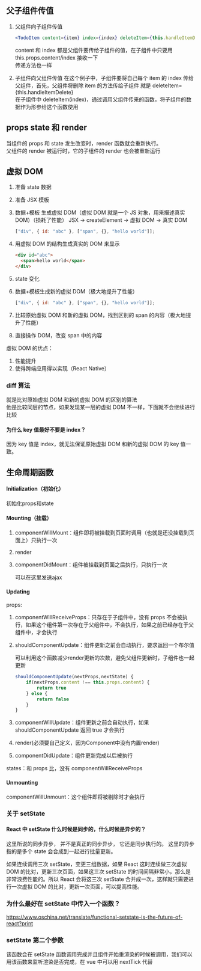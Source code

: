 ## 父子组件传值

1. 父组件向子组件传值

   ```jsx
   <TodoItem content={item} index={index} deleteItem={this.handleItemDelete} />
   ```

   content 和 index 都是父组件要传给子组件的值，在子组件中只要用 this.props.content/index 接收一下  
   传递方法也一样

2. 子组件向父组件传值
   在这个例子中，子组件要将自己每个 item 的 index 传给父组件，首先，父组件将删除 item 的方法传给子组件
   就是 deleteItem={this.handleItemDelete}  
   在子组件中 deleteItem(index)，通过调用父组件传来的函数，将子组件的数据作为形参给这个函数使用





## props state 和 render

当组件的 props 和 state 发生改变时，render 函数就会重新执行。  
父组件的 render 被运行时，它的子组件的 render 也会被重新运行







## 虚拟 DOM

1. 准备 state 数据

2. 准备 JSX 模板

3. 数据+模板 生成虚拟 DOM（虚拟 DOM 就是一个 JS 对象，用来描述真实 DOM）（损耗了性能）
   JSX -> createElement -> 虚拟 DOM -> 真实 DOM

   ```javascript
   ["div", { id: "abc" }, ["span", {}, "hello world"]];
   ```

4. 用虚拟 DOM 的结构生成真实的 DOM 来显示

   ```html
   <div id="abc">
     <span>hello world</span>
   </div>
   ```

5. state 变化

6. 数据+模板生成新的虚拟 DOM（极大地提升了性能）

   ```js
   ["div", { id: "abc" }, ["span", {}, "hello world"]];
   ```

7. 比较原始虚拟 DOM 和新的虚拟 DOM，找到区别的 span 的内容（极大地提升了性能）

8. 直接操作 DOM，改变 span 中的内容

虚拟 DOM 的优点：

1. 性能提升
2. 使得跨端应用得以实现（React Native）





### diff 算法

就是比对原始虚拟 DOM 和新的虚拟 DOM 的区别的算法  
他是比较同层的节点，如果发现某一层的虚拟 DOM 不一样，下面就不会继续进行比较

#### 为什么 key 值最好不要是 index？

因为 key 值是 index，就无法保证原始虚拟 DOM 和新的虚拟 DOM 的 key 值一致。







## 生命周期函数

#### Initialization（初始化）

初始化props和state

#### Mounting（挂载）

1. componentWillMount：组件即将被挂载到页面时调用（也就是还没挂载到页面上）只执行一次

2. render

3. componentDidMount：组件被挂载到页面之后执行，只执行一次

   可以在这里发送ajax

#### Updating

props:

1. componentWillReceiveProps：只存在于子组件中，没有 props 不会被执行，如果这个组件第一次存在于父组件中，不会执行，如果之前已经存在于父组件中，才会执行

2. shouldComponentUpdate：组件更新之前会自动执行，要求返回一个布尔值

   可以利用这个函数减少render更新的次数，避免父组件更新时，子组件也一起更新

   ```javascript
   shouldComponentUpdate(nextProps,nextState) {
       if(nextProps.content !== this.props.content) {
           return true
       } else {
           return false
       }
   }
   ```

   

3. componentWillUpdate：组件更新之前会自动执行，如果 shouldComponentUpdate 返回 true 才会执行

4. render(必须要自己定义，因为Component中没有内置render)

5. componentDidUpdate：组件更新完成以后被执行

states：和 props 比，没有 componentWillReceiveProps

#### Unmounting

componentWillUnmount：这个组件即将被剔除时才会执行







### 关于 setState

#### React 中 setState 什么时候是同步的，什么时候是异步的？

这里所说的同步异步， 并不是真正的同步异步， 它还是同步执行的。
这里的异步指的是多个 state 会合成到一起进行批量更新。

如果连续调用三次 setState，变更三组数据，如果 React 这时连续做三次虚拟 DOM 的比对，更新三次页面，如果这三次 setState 的时间间隔非常小，那么是非常浪费性能的。所以 React 会将这三次 setState 合并成一次，这样就只需要进行一次虚拟 DOM 的比对，更新一次页面，可以提高性能。

### 为什么最好在 setState 中传入一个函数？

https://www.oschina.net/translate/functional-setstate-is-the-future-of-react?print

### setState 第二个参数

该函数会在 setState 函数调用完成并且组件开始重渲染的时候被调用，我们可以用该函数来监听渲染是否完成，在 vue 中可以用 nextTick 代替
